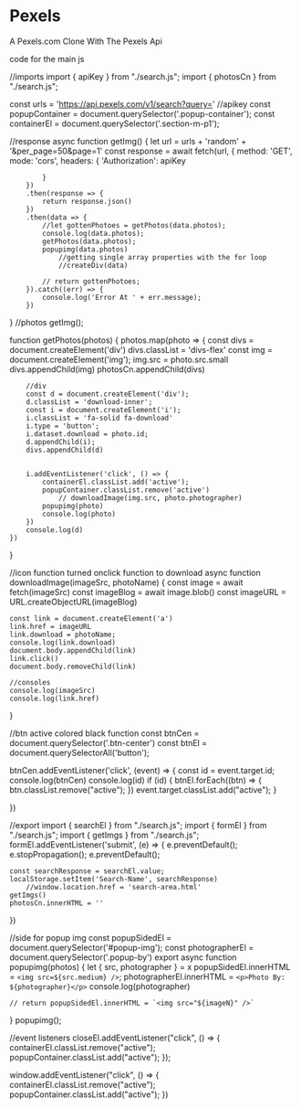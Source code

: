 # Pexels
A Pexels.com Clone With The Pexels Api

code for the main js

//imports
import { apiKey } from "./search.js";
import { photosCn } from "./search.js";

const urls = 'https://api.pexels.com/v1/search?query='
    //apikey
const popupContainer = document.querySelector('.popup-container');
const containerEl = document.querySelector('.section-m-p1');

//response
async function getImg() {
    let url = urls + 'random' + '&per_page=50&page=1'
    const response = await fetch(url, {
            method: 'GET',
            mode: 'cors',
            headers: {
                'Authorization': apiKey

            }
        })
        .then(response => {
            return response.json()
        })
        .then(data => {
            //let gottenPhotoes = getPhotos(data.photos);
            console.log(data.photos);
            getPhotos(data.photos);
            popupimg(data.photos)
                //getting single array properties with the for loop
                //createDiv(data)

            // return gottenPhotoes;
        }).catch((err) => {
            console.log('Error At ' + err.message);
        })
}
//photos
getImg();

function getPhotos(photos) {
    photos.map(photo => {
        const divs = document.createElement('div')
        divs.classList = 'divs-flex'
        const img = document.createElement('img');
        img.src = photo.src.small
        divs.appendChild(img)
        photosCn.appendChild(divs)

        //div
        const d = document.createElement('div');
        d.classList = 'download-inner';
        const i = document.createElement('i');
        i.classList = 'fa-solid fa-download'
        i.type = 'button';
        i.dataset.download = photo.id;
        d.appendChild(i);
        divs.appendChild(d)


        i.addEventListener('click', () => {
            containerEl.classList.add('active');
            popupContainer.classList.remove('active')
                // downloadImage(img.src, photo.photographer)
            popupimg(photo)
            console.log(photo)
        })
        console.log(d)
    })
}

//icon function turned onclick function to download
async function downloadImage(imageSrc, photoName) {
    const image = await fetch(imageSrc)
    const imageBlog = await image.blob()
    const imageURL = URL.createObjectURL(imageBlog)

    const link = document.createElement('a')
    link.href = imageURL
    link.download = photoName;
    console.log(link.download)
    document.body.appendChild(link)
    link.click()
    document.body.removeChild(link)

    //consoles
    console.log(imageSrc)
    console.log(link.href)
}



//btn active colored black function
const btnCen = document.querySelector('.btn-center')
const btnEl = document.querySelectorAll('button');

btnCen.addEventListener('click', (event) => {
    const id = event.target.id;
    console.log(btnCen)
    console.log(id)
    if (id) {
        btnEl.forEach((btn) => {
            btn.classList.remove("active");
        })
        event.target.classList.add("active");
    }

})

//export
import { searchEl } from "./search.js";
import { formEl } from "./search.js";
import { getImgs } from "./search.js";
formEl.addEventListener('submit', (e) => {
    e.preventDefault();
    e.stopPropagation();
    e.preventDefault();

    const searchResponse = searchEl.value;
    localStorage.setItem('Search-Name', searchResponse)
        //window.location.href = 'search-area.html'
    getImgs()
    photosCn.innerHTML = ''
})


//side for popup img
const popupSidedEl = document.querySelector('#popup-img');
const photographerEl = document.querySelector('.popup-by')
export async function popupimg(photos) {
    let { src, photographer } = x
    popupSidedEl.innerHTML = `<img src=${src.medium} />`;
    photographerEl.innerHTML = `<p>Photo By: ${photographer}</p>`
    console.log(photographer)

    // return popupSidedEl.innerHTML = `<img src="${imageN}" />`
}
popupimg();

//event  listeners
closeEl.addEventListener("click", () => {
    containerEl.classList.remove("active");
    popupContainer.classList.add("active");
});

window.addEventListener("click", () => {
    containerEl.classList.remove("active");
    popupContainer.classList.add("active");
})
